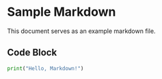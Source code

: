 # Sample Markdown

This document serves as an example markdown file.

## Code Block

```python
print("Hello, Markdown!")
